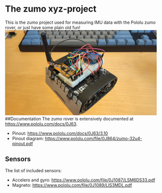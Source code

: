 
# The zumo xyz-project
This is the zumo project used for measuring IMU data with the Pololu zumo rover, or just have some plain old fun!
<img src="zumo.png" alt="drawing" width="500"/>
##Documentation
The zumo rover is extensively documented at <https://www.pololu.com/docs/0J63>.
- Pinout: <https://www.pololu.com/docs/0J63/3.10>
- Pinout diagram: <https://www.pololu.com/file/0J864/zumo-32u4-pinout.pdf>
## Sensors
The list of included sensors:
- Accelero and gyro: <https://www.pololu.com/file/0J1087/LSM6DS33.pdf>
- Magneto: <https://www.pololu.com/file/0J1089/LIS3MDL.pdf> 